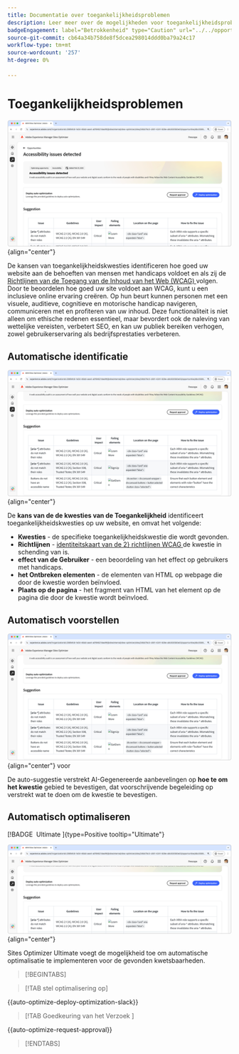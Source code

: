 ```yaml
---
title: Documentatie over toegankelijkheidsproblemen
description: Leer meer over de mogelijkheden voor toegankelijkheidsproblemen en hoe u deze kunt gebruiken om de beveiliging van uw website te verbeteren.
badgeEngagement: label="Betrokkenheid" type="Caution" url="../../opportunity-types/engagement.md" tooltip="Betrokkenheid"
source-git-commit: cb64a34b758de8f5dcea298014ddd0ba79a24c17
workflow-type: tm+mt
source-wordcount: '257'
ht-degree: 0%

---
```



# Toegankelijkheidsproblemen

![ Uitdagingskans van de Toegankelijkheid ](./assets/accessibility-issues/hero.png){align="center"}

De kansen van toegankelijkheidskwesties identificeren hoe goed uw website aan de behoeften van mensen met handicaps voldoet en als zij de [ Richtlijnen van de Toegang van de Inhoud van het Web (WCAG) ](https://www.w3.org/TR/WCAG21/) volgen. Door te beoordelen hoe goed uw site voldoet aan WCAG, kunt u een inclusieve online ervaring creëren. Op hun beurt kunnen personen met een visuele, auditieve, cognitieve en motorische handicap navigeren, communiceren met en profiteren van uw inhoud. Deze functionaliteit is niet alleen om ethische redenen essentieel, maar bevordert ook de naleving van wettelijke vereisten, verbetert SEO, en kan uw publiek bereiken verhogen, zowel gebruikerservaring als bedrijfsprestaties verbeteren.

## Automatische identificatie

![ auto-identificeer toegankelijkheidskwesties ](./assets/accessibility-issues/auto-identify.png){align="center"}

De **kans van de de kwesties van de Toegankelijkheid** identificeert toegankelijkheidskwesties op uw website, en omvat het volgende:

* **Kwesties** - de specifieke toegankelijkheidskwestie die wordt gevonden.
* **Richtlijnen** - [ identiteitskaart van de 2&rbrace; richtlijnen WCAG ](https://www.w3.org/TR/WCAG21/) de kwestie in schending van is.
* **effect van de Gebruiker** - een beoordeling van het effect op gebruikers met handicaps.
* **het Ontbreken elementen** - de elementen van HTML op webpage die door de kwestie worden beïnvloed.
* **Plaats op de pagina** - het fragment van HTML van het element op de pagina die door de kwestie wordt beïnvloed.

## Automatisch voorstellen

![ automatisch-stelt toegankelijkheidskwesties ](./assets/accessibility-issues/auto-suggest.png){align="center"} voor

De auto-suggestie verstrekt AI-Gegenereerde aanbevelingen op **hoe te om het kwestie** gebied te bevestigen, dat voorschrijvende begeleiding op verstrekt wat te doen om de kwestie te bevestigen.

## Automatisch optimaliseren

[!BADGE &#x200B; Ultimate &#x200B;]{type=Positive tooltip="Ultimate"}

![ auto-optimaliseer toegankelijkheidskwesties ](./assets/accessibility-issues/auto-optimize.png){align="center"}

Sites Optimizer Ultimate voegt de mogelijkheid toe om automatische optimalisatie te implementeren voor de gevonden kwetsbaarheden.

>[!BEGINTABS]

>[!TAB stel optimalisering  op]

{{auto-optimize-deploy-optimization-slack}}

>[!TAB  Goedkeuring van het Verzoek ]

{{auto-optimize-request-approval}}

>[!ENDTABS]
